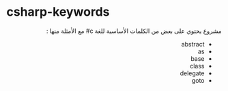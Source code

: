 # csharp-keywords

<div dir=rtl>مشروع يحتوي على بعض من الكلمات الأساسية للغة c#  مع الأمثلة منها :<div>

<div dir=rtl> 

- abstract
- as
- base
- class
- delegate
- goto
<div>
